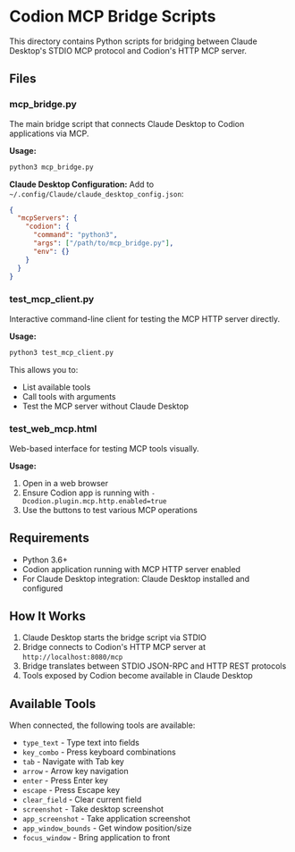 # Codion MCP Bridge Scripts

This directory contains Python scripts for bridging between Claude Desktop's STDIO MCP protocol and Codion's HTTP MCP server.

## Files

### mcp_bridge.py
The main bridge script that connects Claude Desktop to Codion applications via MCP.

**Usage:**
```bash
python3 mcp_bridge.py
```

**Claude Desktop Configuration:**
Add to `~/.config/Claude/claude_desktop_config.json`:
```json
{
  "mcpServers": {
    "codion": {
      "command": "python3",
      "args": ["/path/to/mcp_bridge.py"],
      "env": {}
    }
  }
}
```

### test_mcp_client.py
Interactive command-line client for testing the MCP HTTP server directly.

**Usage:**
```bash
python3 test_mcp_client.py
```

This allows you to:
- List available tools
- Call tools with arguments
- Test the MCP server without Claude Desktop

### test_web_mcp.html
Web-based interface for testing MCP tools visually.

**Usage:**
1. Open in a web browser
2. Ensure Codion app is running with `-Dcodion.plugin.mcp.http.enabled=true`
3. Use the buttons to test various MCP operations

## Requirements

- Python 3.6+
- Codion application running with MCP HTTP server enabled
- For Claude Desktop integration: Claude Desktop installed and configured

## How It Works

1. Claude Desktop starts the bridge script via STDIO
2. Bridge connects to Codion's HTTP MCP server at `http://localhost:8080/mcp`
3. Bridge translates between STDIO JSON-RPC and HTTP REST protocols
4. Tools exposed by Codion become available in Claude Desktop

## Available Tools

When connected, the following tools are available:
- `type_text` - Type text into fields
- `key_combo` - Press keyboard combinations
- `tab` - Navigate with Tab key
- `arrow` - Arrow key navigation
- `enter` - Press Enter key
- `escape` - Press Escape key
- `clear_field` - Clear current field
- `screenshot` - Take desktop screenshot
- `app_screenshot` - Take application screenshot
- `app_window_bounds` - Get window position/size
- `focus_window` - Bring application to front